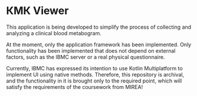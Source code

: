 # КМК Viewer

This application is being developed to simplify the process of collecting and analyzing a clinical blood metabogram.

At the moment, only the application framework has been implemented.
Only functionality has been implemented that does not depend on external factors, such as the IBMC server or a real physical questionnaire.

Currently, IBMC has expressed its intention to use Kotlin Multiplatform to implement UI using native methods. 
Therefore, this repository is archival, and the functionality in it is brought only to the required point,
which will satisfy the requirements of the coursework from MIREA!